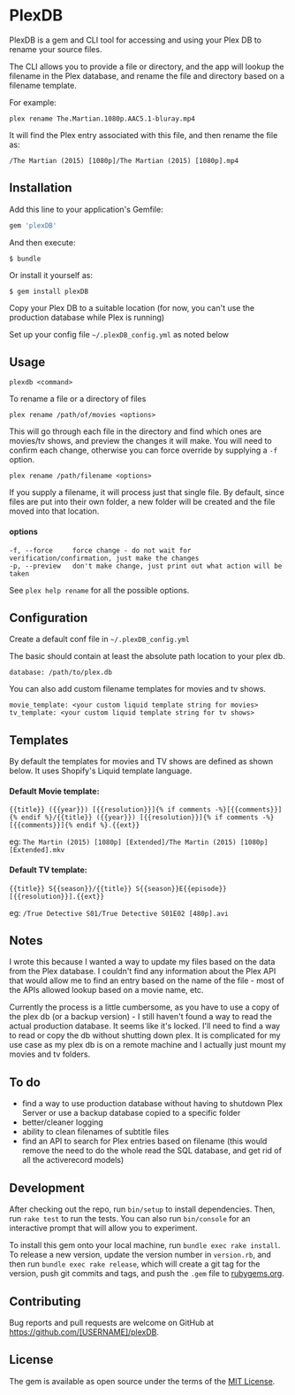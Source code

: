 # PlexDB

PlexDB is a gem and CLI tool for accessing and using your Plex DB to rename your source files.

The CLI allows you to provide a file or directory, and the app will lookup the filename in the Plex database, and rename the file and directory based on a filename template.

For example:

    plex rename The.Martian.1080p.AAC5.1-bluray.mp4

It will find the Plex entry associated with this file, and then rename the file as:

    /The Martian (2015) [1080p]/The Martian (2015) [1080p].mp4


## Installation

Add this line to your application's Gemfile:

```ruby
gem 'plexDB'
```

And then execute:

    $ bundle

Or install it yourself as:

    $ gem install plexDB

Copy your Plex DB to a suitable location (for now, you can't use the production database while Plex is running)

Set up your config file ```~/.plexDB_config.yml``` as noted below


## Usage

    plexdb <command> 

To rename a file or a directory of files

    plex rename /path/of/movies <options>

This will go through each file in the directory and find which ones are movies/tv shows, and preview the changes it will make. You will need to confirm each change, otherwise you can force override by supplying a ```-f``` option.

    plex rename /path/filename <options>

If you supply a filename, it will process just that single file. By default, since files are put into their own folder, a new folder will be created and the file moved into that location.


#### options
```
-f, --force     force change - do not wait for verification/confirmation, just make the changes
-p, --preview   don't make change, just print out what action will be taken
```

See ```plex help rename``` for all the possible options.

## Configuration 

Create a default conf file in ```~/.plexDB_config.yml```

The basic should contain at least the absolute path location to your plex db.

```
database: /path/to/plex.db
```

You can also add custom filename templates for movies and tv shows.

```
movie_template: <your custom liquid template string for movies>
tv_template: <your custom liquid template string for tv shows>
```

## Templates

By default the templates for movies and TV shows are defined as shown below. It uses Shopify's Liquid template language.

#### Default Movie template:

```
{{title}} ({{year}}) [{{resolution}}]{% if comments -%}[{{comments}}]{% endif %}/{{title}} ({{year}}) [{{resolution}}]{% if comments -%}[{{comments}}]{% endif %}.{{ext}}
```

eg: ```The Martin (2015) [1080p] [Extended]/The Martin (2015) [1080p] [Extended].mkv```

#### Default TV template:

```
{{title}} S{{season}}/{{title}} S{{season}}E{{episode}} [{{resolution}}].{{ext}}
```

eg:  ```/True Detective S01/True Detective S01E02 [480p].avi```


## Notes

I wrote this because I wanted a way to update my files based on the data from the Plex database. I couldn't find any information about the Plex API that would allow me to find an entry based on the name of the file - most of the APIs allowed lookup based on a movie name, etc.

Currently the process is a little cumbersome, as you have to use a copy of the plex db (or a backup version) - I still haven't found a way to read the actual production database. It seems like it's locked. I'll need to find a way to read or copy the db without shutting down plex. It is complicated for my use case as my plex db is on a remote machine and I actually just mount my movies and tv folders.

## To do

- find a way to use production database without having to shutdown Plex Server or use a backup database copied to a specific folder
- better/cleaner logging
- ability to clean filenames of subtitle files
- find an API to search for Plex entries based on filename (this would remove the need to do the whole read the SQL database, and get rid of all the activerecord models)

## Development

After checking out the repo, run `bin/setup` to install dependencies. Then, run `rake test` to run the tests. You can also run `bin/console` for an interactive prompt that will allow you to experiment.

To install this gem onto your local machine, run `bundle exec rake install`. To release a new version, update the version number in `version.rb`, and then run `bundle exec rake release`, which will create a git tag for the version, push git commits and tags, and push the `.gem` file to [rubygems.org](https://rubygems.org).

## Contributing

Bug reports and pull requests are welcome on GitHub at https://github.com/[USERNAME]/plexDB.


## License

The gem is available as open source under the terms of the [MIT License](http://opensource.org/licenses/MIT).

